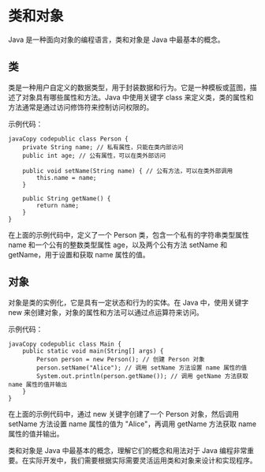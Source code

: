 # 类和对象

Java 是一种面向对象的编程语言，类和对象是 Java 中最基本的概念。

## 类

类是一种用户自定义的数据类型，用于封装数据和行为。它是一种模板或蓝图，描述了对象具有哪些属性和方法。Java 中使用关键字 class 来定义类，类的属性和方法通常是通过访问修饰符来控制访问权限的。

示例代码：

```
javaCopy codepublic class Person {
    private String name; // 私有属性，只能在类内部访问
    public int age; // 公有属性，可以在类外部访问

    public void setName(String name) { // 公有方法，可以在类外部调用
        this.name = name;
    }

    public String getName() {
        return name;
    }
}
```

在上面的示例代码中，定义了一个 Person 类，包含一个私有的字符串类型属性 name 和一个公有的整数类型属性 age，以及两个公有方法 setName 和 getName，用于设置和获取 name 属性的值。

## 对象

对象是类的实例化，它是具有一定状态和行为的实体。在 Java 中，使用关键字 new 来创建对象，对象的属性和方法可以通过点运算符来访问。

示例代码：

```
javaCopy codepublic class Main {
    public static void main(String[] args) {
        Person person = new Person(); // 创建 Person 对象
        person.setName("Alice"); // 调用 setName 方法设置 name 属性的值
        System.out.println(person.getName()); // 调用 getName 方法获取 name 属性的值并输出
    }
}
```

在上面的示例代码中，通过 new 关键字创建了一个 Person 对象，然后调用 setName 方法设置 name 属性的值为 "Alice"，再调用 getName 方法获取 name 属性的值并输出。

类和对象是 Java 中最基本的概念，理解它们的概念和用法对于 Java 编程非常重要。在实际开发中，我们需要根据实际需要灵活运用类和对象来设计和实现程序。

